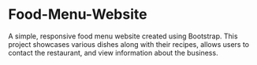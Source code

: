 # Food-Menu-Website
A simple, responsive food menu website created using Bootstrap. This project showcases various dishes along with their recipes, allows users to contact the restaurant, and view information about the business.
